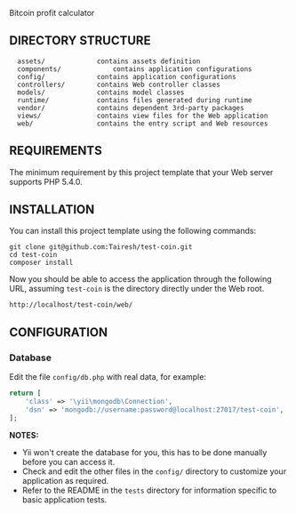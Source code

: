 Bitcoin profit calculator

DIRECTORY STRUCTURE
-------------------

      assets/             contains assets definition
      components/             contains application configurations
      config/             contains application configurations
      controllers/        contains Web controller classes
      models/             contains model classes
      runtime/            contains files generated during runtime
      vendor/             contains dependent 3rd-party packages
      views/              contains view files for the Web application
      web/                contains the entry script and Web resources



REQUIREMENTS
------------

The minimum requirement by this project template that your Web server supports PHP 5.4.0.


INSTALLATION
------------

You can install this project template using the following commands:

~~~
git clone git@github.com:Tairesh/test-coin.git
cd test-coin
composer install
~~~

Now you should be able to access the application through the following URL, assuming `test-coin` is the directory
directly under the Web root.

~~~
http://localhost/test-coin/web/
~~~


CONFIGURATION
-------------

### Database

Edit the file `config/db.php` with real data, for example:

```php
return [
    'class' => '\yii\mongodb\Connection',
    'dsn' => 'mongodb://username:password@localhost:27017/test-coin',
];
```

**NOTES:**
- Yii won't create the database for you, this has to be done manually before you can access it.
- Check and edit the other files in the `config/` directory to customize your application as required.
- Refer to the README in the `tests` directory for information specific to basic application tests.
